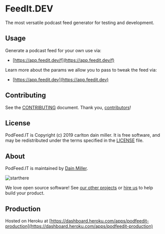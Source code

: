 # FeedIt.DEV

The most versatile podcast feed generator for testing and development.

## Usage

Generate a podcast feed for your own use via:

- [https://app.feedit.dev/f](https://app.feedit.dev/f)

Learn more about the params we allow you to pass to tweak the feed via:

- [https://app.feedit.dev](https://app.feedit.dev)

## Contributing

See the [CONTRIBUTING] document.
Thank you, [contributors]!

  [CONTRIBUTING]: CONTRIBUTING.md
  [contributors]: https://github.com/thoughtbot/$(REPO_NAME)/graphs/contributors

## License

PodFeed.IT is Copyright (c) 2019 carlton dain miller.
It is free software, and may be redistributed
under the terms specified in the [LICENSE] file.

  [LICENSE]: /LICENSE

## About

PodFeed.IT is maintained by [Dain Miller](http://dain.io).

![starthere](https://s3-us-west-2.amazonaws.com/slack-files2/avatars/2019-02-27/563189498370_28783431d83611e8aeb9_132.jpg)

We love open source software!
See [our other projects][community]
or [hire us][hire] to help build your product.

  [community]: https://gitlab.com/dainmiller
  [hire]: mailto:miller.dain@gmail.com
  
## Production

Hosted on Heroku at [https://dashboard.heroku.com/apps/podfeedit-production](https://dashboard.heroku.com/apps/podfeedit-production)
